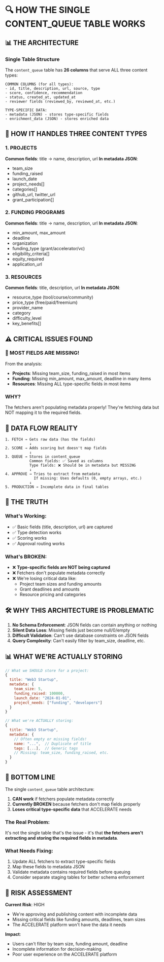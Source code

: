 # 🔍 HOW THE SINGLE CONTENT_QUEUE TABLE WORKS

## 📊 THE ARCHITECTURE

### Single Table Structure
The `content_queue` table has **26 columns** that serve ALL three content types:

```
COMMON COLUMNS (for all types):
- id, title, description, url, source, type
- score, confidence, recommendation
- status, created_at, updated_at
- reviewer fields (reviewed_by, reviewed_at, etc.)

TYPE-SPECIFIC DATA:
- metadata (JSON) - stores type-specific fields
- enrichment_data (JSON) - stores enriched data
```

## 🔄 HOW IT HANDLES THREE CONTENT TYPES

### 1. PROJECTS
**Common fields**: title → name, description, url
**In metadata JSON**:
- team_size
- funding_raised
- launch_date
- project_needs[]
- categories[]
- github_url, twitter_url
- grant_participation[]

### 2. FUNDING PROGRAMS
**Common fields**: title → name, description, url
**In metadata JSON**:
- min_amount, max_amount
- deadline
- organization
- funding_type (grant/accelerator/vc)
- eligibility_criteria[]
- equity_required
- application_url

### 3. RESOURCES
**Common fields**: title, description, url
**In metadata JSON**:
- resource_type (tool/course/community)
- price_type (free/paid/freemium)
- provider_name
- category
- difficulty_level
- key_benefits[]

## ⚠️ CRITICAL ISSUES FOUND

### 🚨 MOST FIELDS ARE MISSING!

From the analysis:
- **Projects**: Missing team_size, funding_raised in most items
- **Funding**: Missing min_amount, max_amount, deadline in many items
- **Resources**: Missing ALL type-specific fields in most items

### WHY?
The fetchers aren't populating metadata properly! They're fetching data but NOT mapping it to the required fields.

## 📝 DATA FLOW REALITY

```
1. FETCH → Gets raw data (has the fields)
           ↓
2. SCORE → Adds scoring but doesn't map fields
           ↓
3. QUEUE → Stores in content_queue
           Common fields: ✅ Saved as columns
           Type fields: ❌ Should be in metadata but MISSING
           ↓
4. APPROVE → Tries to extract from metadata
             If missing: Uses defaults (0, empty arrays, etc.)
           ↓
5. PRODUCTION → Incomplete data in final tables
```

## 🔴 THE TRUTH

### What's Working:
- ✅ Basic fields (title, description, url) are captured
- ✅ Type detection works
- ✅ Scoring works
- ✅ Approval routing works

### What's BROKEN:
- ❌ **Type-specific fields are NOT being captured**
- ❌ Fetchers don't populate metadata correctly
- ❌ We're losing critical data like:
  - Project team sizes and funding amounts
  - Grant deadlines and amounts
  - Resource pricing and categories

## 🛠️ WHY THIS ARCHITECTURE IS PROBLEMATIC

1. **No Schema Enforcement**: JSON fields can contain anything or nothing
2. **Silent Data Loss**: Missing fields just become null/0/empty
3. **Difficult Validation**: Can't use database constraints on JSON fields
4. **Query Complexity**: Can't easily filter by team_size, deadline, etc.

## 📊 WHAT WE'RE ACTUALLY STORING

```javascript
// What we SHOULD store for a project:
{
  title: "Web3 Startup",
  metadata: {
    team_size: 5,
    funding_raised: 100000,
    launch_date: "2024-01-01",
    project_needs: ["funding", "developers"]
  }
}

// What we're ACTUALLY storing:
{
  title: "Web3 Startup",
  metadata: {
    // Often empty or missing fields!
    name: "...",  // Duplicate of title
    tags: [...],  // Generic tags
    // Missing: team_size, funding_raised, etc.
  }
}
```

## 🎯 BOTTOM LINE

The single `content_queue` table architecture:
1. **CAN work** if fetchers populate metadata correctly
2. **Currently BROKEN** because fetchers don't map fields properly
3. **Loses critical type-specific data** that ACCELERATE needs

### The Real Problem:
It's not the single table that's the issue - it's that **the fetchers aren't extracting and storing the required fields in metadata**.

### What Needs Fixing:
1. Update ALL fetchers to extract type-specific fields
2. Map these fields to metadata JSON
3. Validate metadata contains required fields before queuing
4. Consider separate staging tables for better schema enforcement

## 🚨 RISK ASSESSMENT

**Current Risk**: HIGH
- We're approving and publishing content with incomplete data
- Missing critical fields like funding amounts, deadlines, team sizes
- The ACCELERATE platform won't have the data it needs

**Impact**:
- Users can't filter by team size, funding amount, deadline
- Incomplete information for decision-making
- Poor user experience on the ACCELERATE platform